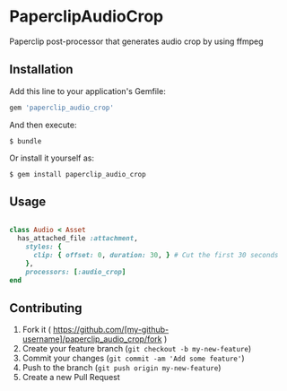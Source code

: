 # PaperclipAudioCrop

Paperclip post-processor that generates audio crop by using ffmpeg

## Installation

Add this line to your application's Gemfile:

```ruby
gem 'paperclip_audio_crop'
```

And then execute:

    $ bundle

Or install it yourself as:

    $ gem install paperclip_audio_crop

## Usage

```ruby

class Audio < Asset
  has_attached_file :attachment,
    styles: {
      clip: { offset: 0, duration: 30, } # Cut the first 30 seconds
    },
    processors: [:audio_crop]
end

```
## Contributing

1. Fork it ( https://github.com/[my-github-username]/paperclip_audio_crop/fork )
2. Create your feature branch (`git checkout -b my-new-feature`)
3. Commit your changes (`git commit -am 'Add some feature'`)
4. Push to the branch (`git push origin my-new-feature`)
5. Create a new Pull Request
